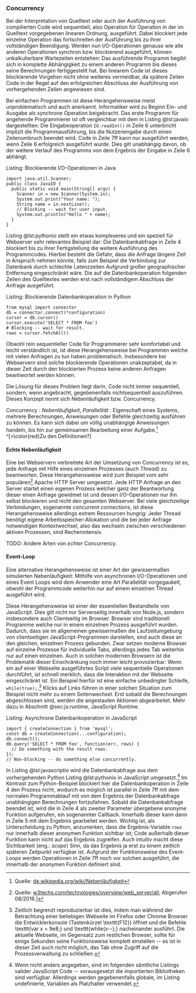 ### Concurrency
Bei der Interpretation von Quelltext oder auch der Ausführung von compilierten Code wird sequentiell, also Operation für Operation in der im Quelltext vorgegebenen linearen Ordnung, ausgeführt. Dabei blockiert jede einzelne Operation das fortschreiten der Ausführung bis zu ihrer vollständigen Beendigung. Werden nun I/O-Operationen genauso wie alle anderen Operationen synchron bzw. blockierend ausgeführt, können unkalkulierbare Wartezeiten entstehen: Das ausführende Programm begibt sich in komplette Abhängigkeit zu einem anderen Programm bis dieses seine Berechnungen fertiggestellt hat. Bei linearem Code ist dieses blockierende Vorgehen nicht ohne weiteres vermeidbar, da spätere Zeilen Code in der Regel auf den erfolgreichen Abschluss der Ausführung von vorhergehenden Zeilen angewiesen sind.

Bei einfachen Programmen ist diese Herangehensweise meist unproblematisch und auch anerkannt. Informatiker wird zu Beginn Ein- und Ausgabe als synchrone Operation beigebracht. Das erste Programm für angehende Programmierer ist oft vergleichbar mit dem in Listing @lst:javaio dargestellten: Die Eingabeoperation `IO.readInt()` in Zeile 6 unterbricht implizit die Programmausführung, bis die Nutzereingabe durch einen Zeilenumbruch beendet wird. Code in Zeile 7ff kann nur ausgeführt werden, wenn Zeile 6 erfolgreich ausgeführt wurde. Dies gilt unabhängig davon, ob der weitere Verlauf des Programms von dem Ergebnis der Eingabe in Zeile 6 abhängt.

Listing: Blockierende I/O-Operationen in Java

~~~{#lst:javaio .java}
import java.util.Scanner;
public class JavaIO {
  public static void main(String[] argv) {
    Scanner in = new Scanner(System.in);
    System.out.print("Your name: ");
    String name = in.nextLine();
    // Blocking -- wait for user input.
    System.out.println("Hello " + name);
  }
}
~~~

Listing @lst:pythonio stellt ein etwas komplexeres und ein speziell für Webserver sehr relevantes Beispiel dar: Die Datenbankabfrage in Zeile 4 blockiert bis zu ihrer Fertigstellung die weitere Ausführung des Programmcodes. Hierbei besteht die Gefahr, dass die Anfrage längere Zeit in Anspruch nehmen könnte, falls zum Beispiel die Verbindung zur Datenbank durch schlechte Latenzzeiten Aufgrund großer geographischer Entfernung eingeschränkt wäre. Die auf die Datenbankoperation folgenden Zeilen des Quelltextes werden erst nach vollständigem Abschluss der Anfrage ausgeführt.

Listing: Blockierende Datenbankoperation in Python

~~~{#lst:pythonio .python}
from mysql import connector
db = connector.connect(*configuration)
cursor = db.cursor()
cursor.execute('SELECT * FROM foo')
# Blocking -- wait for result.
rows = cursor.fetchAll()
~~~

Obwohl rein sequentieller Code für Programmierer sehr komfortabel und leicht verständlich ist, ist diese Herangehensweise bei Programmen welche mit vielen Anfragen zu tun haben problematisch. Insbesondere bei Webservern sind solche blockierende Operationen unakzeptabel, da in dieser Zeit durch den blockierten Prozess keine anderen Anfragen beantwortet werden können.

Die Lösung für dieses Problem liegt darin, Code nicht immer sequentiell, sondern, wenn angebracht, gegebenenfalls nichtsequentiell auszuführen. Dieses Konzept nennt sich Nebenläufigkeit bzw. Concurrency.

Concurrency
  : *Nebenläufigkeit*, *Parallelität*
  : Eigenschaft eines Systems, mehrere Berechnungen, Anweisungen oder Befehle gleichzeitig ausführen zu können. Es kann sich dabei um völlig unabhängige Anweisungen handeln, bis hin zur gemeinsamen Bearbeitung einer Aufgabe.[^concurrencywiki] ^[>\color{red}Zu den Definitionen?]

[^concurrencywiki]: Quelle: [de.wikipedia.org/wiki/Nebenläufigkeit](https://de.wikipedia.org/wiki/Nebenl%C3%A4ufigkeit)


#### Echte Nebenläufigkeit
Eine bei Webservern verbreitete Art der Umsetzung von Concurrency ist es, jede Anfrage mit Hilfe eines einzelnen Prozesses (auch *Thread*) zu beantworten. Diese Herangehensweise wird zum Beispiel vom sehr populären[^webserverstats] Apache HTTP Server umgesetzt. Jede HTTP Anfrage an den Server startet einen eigenen Prozess welcher ganz der Beantwortung dieser einen Anfrage gewidmet ist und dessen I/O-Operationen nur ihn selbst blockieren und nicht den gesamten Webserver. Bei viele gleichzeitige Verbindungen, sogenannte *concurrent connections*, ist diese Herangehensweise allerdings extrem Ressourcen hungrig: Jeder Thread benötigt eigene Arbeitsspeicher-Allokation und die bei jeder Anfrage notwendigen Kontextwechsel, also das wechseln zwischen verschiedenen aktiven Prozessen, sind Rechenintensiv.

[^webserverstats]: Quelle: [w3techs.com/technologies/overview/web_server/all](https://w3techs.com/technologies/overview/web_server/all); Abgerufen 08/2016.]

TODO: Andere Arten von *echter* Concurrency.

#### Event-Loop
Eine alternative Herangehensweise ist einer Art der gewissermaßen simulierten Nebenläufigkeit: Mithilfe von asynchronen I/O-Operationen und eines Event Loops wird dem Anwender eine Art Parallelität vorgegaukelt, obwohl der Programmcode weiterhin nur auf einem einzelnen Thread ausgeführt wird.

Diese Herangehensweise ist einer der essentiellen Bestandteile von JavaScript. Dies gilt nicht nur Serverseitig innerhalb von Node.js, sondern insbesondere auch Clientseitig im Browser. Browser sind traditionell Programme welche nur in einem einzelnen Prozess ausgeführt wurden. Dadurch, dass sie im allgemeinen gewissermaßen die Laufzeitumgebung von clientseitigen JavaScript-Programmen darstellen, sind auch diese an den gleichen, einzelnen Prozess gebunden. Zwar setzen moderne Browser auf einzelne Prozesse für individuelle Tabs, allerdings jedes Tab weiterhin nur auf einen einzelnen. Auch in solchen modernen Browsern ist die Problematik dieser Einschränkung noch immer leicht provozierbar: Wenn ein auf einer Webseite ausgeführtes Script viele sequentielle Operationen durchführt, ist schnell merklich, dass die Interaktion mit der Webseite eingeschränkt ist. Ein Beispiel hierfür ist eine einfache unbedingter Schleife, `while(true);`.[^killthistabnow] Klicks auf Links führen in einer solchen Situation zum Beispiel nicht mehr zu einem Seitenwechsel. Erst sobald die Berechnungen abgeschlossen sind, werden die angestauten Aktionen abgearbeitet. Mehr dazu in Abschnitt @sec:js:runtime, JavaScript Runtime.

Listing: Asynchrone Datenbankoperation in JavaScript

~~~{#lst:javascriptio .javascript}
import { createConnection } from 'mysql';
const db = createConnection(...configuration);
db.connect();
db.query('SELECT * FROM foo', function(err, rows) {
  // Do something with the result rows.
});
// Non-blocking -- do something else concurrently.
~~~

In Listing @lst:javascriptio wird die Datenbankabfrage aus dem vorhergehenden Python Listing @lst:pythonio in JavaScript umgesetzt.[^listinglanguages] Im Kontrast zum Python-Beispiel blockiert hier die Datenbankoperation in Zeile 4 den Prozess nicht, wodurch es möglich ist parallel in Zeile 7ff mit dem normalen Programmablauf mit von dem Ergebnis der Datenbankabfrage unabhängigen Berechnungen fortzufahren. Sobald die Datenbankabfrage beendet ist, wird die in Zeile 4 als zweiter Parameter übergebene anonyme Funktion aufgerufen, ein sogenannter Callback. Innerhalb dieser kann dann in Zeile 5 mit dem Ergebnis gearbeitet werden. Wichtig ist, als Unterscheidung zu Python, anzumerken, dass die Ergebnis-Variable `rows` nur innerhalb dieser anonymen Funktion sichtbar ist; Code außerhalb dieser Funktion kann nicht auf das Ergebnis zugreifen. Auch intuitiv macht diese Sichtbarkeit (eng.: *scope*) Sinn, da das Ergebnis ja erst zu einem zeitlich späteren Zeitpunkt verfügbar ist. Aufgrund der Funktionsweise des Event-Loops werden Operationen in Zeile 7ff noch vor solchen ausgeführt, die innerhalb der anonymen Funktion definiert sind.

[^listinglanguages]: Wenn nicht anders angegeben, sind im folgenden sämtliche Listings valider JavaScript Code -- vorausgesetzt die importierten Bibliotheken sind verfügbar. Allerdings werden gegebenenfalls globale, im Listing undefinierte, Variablen als Platzhalter verwendet.

[^killthistabnow]: Zeitlich begrenzt reproduzierbar ist dies, indem man während der Betrachtung einer beliebigen Webseite im Firefox oder Chrome Browser die Entwicklerkonsole (Tastenkürzel \texttt{F12}) öffnet und die Befehle \texttt{var x = 9e8;} und \texttt{while(x--);} nacheinander ausführt. Die aktuelle Webseite, im Gegensatz zum restlichen Browser, sollte für einige Sekunden seine Funktionsweise komplett einstellen -- es ist in dieser Zeit auch nicht möglich, das Tab ohne Zugriff auf die Prozessverwaltung zu schließen.
